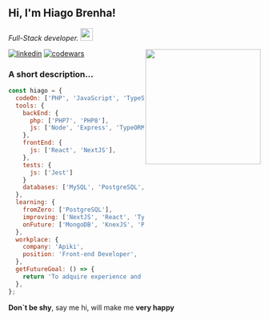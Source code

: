 
## Hi, I'm Hiago Brenha!
*Full-Stack developer.* <img width="25" heigth="25" src="https://media.giphy.com/media/IauL6LvGNlT3ffhcqq/giphy.gif">

<img width="230" height="230" align="right" src="https://media.giphy.com/media/kBrSH5C4ps9nyNDo4S/giphy.gif">

[![linkedin](https://img.shields.io/badge/linkedin-0A66C2?style=for-the-badge&logo=linkedin&logoColor=white)](https://www.linkedin.com/in/hiago-brenha/)
[![codewars](https://www.codewars.com/users/Hiago75/badges/micro)](https://www.codewars.com/users/Hiago75)
### A short description...

```javascript
const hiago = {
  codeOn: ['PHP', 'JavaScript', 'TypeScript', 'HTML', 'CSS'],
  tools: {
    backEnd: {
      php: ['PHP7', 'PHP8'],
      js: ['Node', 'Express', 'TypeORM', 'Sequelize'],
    },
    frontEnd: {
      js: ['React', 'NextJS'],
    },
    tests: {
      js: ['Jest']
    }
    databases: ['MySQL', 'PostgreSQL', 'SQLite'],
  },
  learning: {
    fromZero: ['PostgreSQL'],
    improving: ['NextJS', 'React', 'TypeORM', 'SQL DBs'],
    onFuture: ['MongoDB', 'KnexJS', 'Prisma 2', 'GraphQL', 'NestJS', 'Python'],
  },
  workplace: {
    company: 'Apiki',
    position: 'Front-end Developer',
  },
  getFutureGoal: () => {
    return 'To adquire experience and contribute with the programming community';
  },
};
```

**Don`t be shy**, say me hi, will make me **very happy** <img width="15" height="15" src="https://media.giphy.com/media/3MiRbGdIsX2z0BNQhB/giphy.gif">

  


